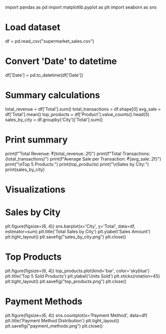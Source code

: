 import pandas as pd
import matplotlib.pyplot as plt
import seaborn as sns

# Load dataset
df = pd.read_csv("supermarket_sales.csv")

# Convert 'Date' to datetime
df['Date'] = pd.to_datetime(df['Date'])

# Summary calculations
total_revenue = df['Total'].sum()
total_transactions = df.shape[0]
avg_sale = df['Total'].mean()
top_products = df['Product'].value_counts().head(5)
sales_by_city = df.groupby('City')['Total'].sum()

# Print summary
print(f"Total Revenue: ₹{total_revenue:.2f}")
print(f"Total Transactions: {total_transactions}")
print(f"Average Sale per Transaction: ₹{avg_sale:.2f}")
print("\nTop 5 Products:")
print(top_products)
print("\nSales by City:")
print(sales_by_city)

# Visualizations
# Sales by City
plt.figure(figsize=(6, 4))
sns.barplot(x='City', y='Total', data=df, estimator=sum)
plt.title('Total Sales by City')
plt.ylabel('Sales Amount')
plt.tight_layout()
plt.savefig("sales_by_city.png")
plt.close()

# Top Products
plt.figure(figsize=(6, 4))
top_products.plot(kind='bar', color='skyblue')
plt.title('Top 5 Sold Products')
plt.ylabel('Units Sold')
plt.xticks(rotation=45)
plt.tight_layout()
plt.savefig("top_products.png")
plt.close()

# Payment Methods
plt.figure(figsize=(6, 4))
sns.countplot(x='Payment Method', data=df)
plt.title('Payment Method Distribution')
plt.tight_layout()
plt.savefig("payment_methods.png")
plt.close()
